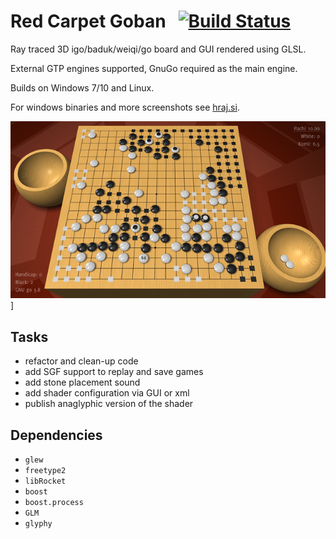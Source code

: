 # Red Carpet Goban &nbsp; [![Build Status](https://travis-ci.com/popojan/goban.svg?branch=master)](https://travis-ci.com/popojan/goban)

Ray traced 3D igo/baduk/weiqi/go board and GUI rendered using GLSL.

External GTP engines supported, GnuGo required as the main engine.

Builds on Windows 7/10 and Linux.

For windows binaries and more screenshots see [hraj.si](http://hraj.si).

[![screen06](/res/screen06_s.png)](https://www.youtube.com/watch?v=S3kmepVEipk)]

## Tasks
* refactor and clean-up code
* add SGF support to replay and save games
* add stone placement sound
* add shader configuration via GUI or xml
* publish anaglyphic version of the shader

## Dependencies
* `glew`
* `freetype2`
* `libRocket`
* `boost`
* `boost.process`
* `GLM`
* `glyphy`

